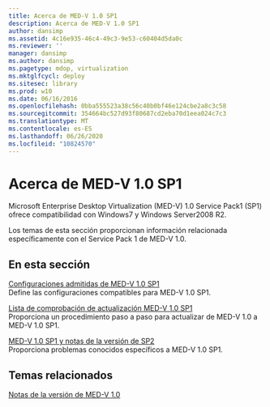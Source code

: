 ```yaml
---
title: Acerca de MED-V 1.0 SP1
description: Acerca de MED-V 1.0 SP1
author: dansimp
ms.assetid: 4c16e935-46c4-49c3-9e53-c60404d5da0c
ms.reviewer: ''
manager: dansimp
ms.author: dansimp
ms.pagetype: mdop, virtualization
ms.mktglfcycl: deploy
ms.sitesec: library
ms.prod: w10
ms.date: 06/16/2016
ms.openlocfilehash: 0bba555523a38c56c40b0bf46e124cbe2a8c3c58
ms.sourcegitcommit: 354664bc527d93f80687cd2eba70d1eea024c7c3
ms.translationtype: MT
ms.contentlocale: es-ES
ms.lasthandoff: 06/26/2020
ms.locfileid: "10824570"
---
```

# Acerca de MED-V 1.0 SP1


Microsoft Enterprise Desktop Virtualization (MED-V) 1.0 Service Pack1 (SP1) ofrece compatibilidad con Windows7 y Windows Server2008 R2.

Los temas de esta sección proporcionan información relacionada específicamente con el Service Pack 1 de MED-V 1.0.

## En esta sección


<a href="" id="med-v-1-0-sp1-supported-configurations"></a>[Configuraciones admitidas de MED-V 1.0 SP1](med-v-10-sp1-supported-configurationsmedv-10-sp1.md)  
Define las configuraciones compatibles para MED-V 1.0 SP1.

<a href="" id="med-v-1-0-sp1-upgrade-checklist"></a>[Lista de comprobación de actualización MED-V 1.0 SP1](med-v-10-sp1-upgrade-checklistmedv-10-sp1.md)  
Proporciona un procedimiento paso a paso para actualizar de MED-V 1.0 a MED-V 1.0 SP1.

<a href="" id="med-v-1-0-sp1-and-sp2-release-notes"></a>[MED-V 1.0 SP1 y notas de la versión de SP2](med-v-10-sp1-and-sp2-release-notesmedv-10-sp1.md)  
Proporciona problemas conocidos específicos a MED-V 1.0 SP1.

## Temas relacionados


[Notas de la versión de MED-V 1.0](med-v-10-release-notesmedv-10.md)

 

 





